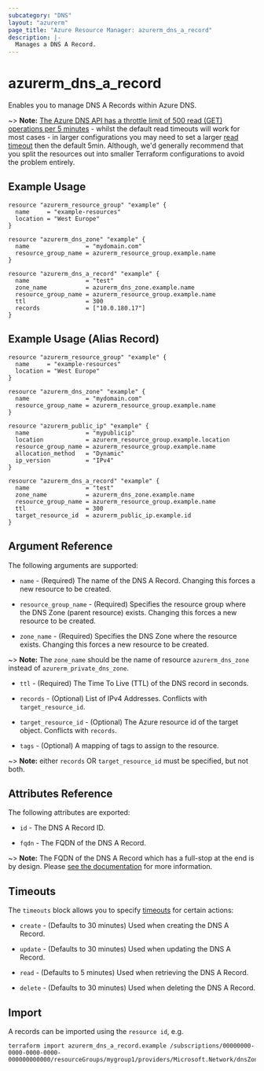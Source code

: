 ```yaml
---
subcategory: "DNS"
layout: "azurerm"
page_title: "Azure Resource Manager: azurerm_dns_a_record"
description: |-
  Manages a DNS A Record.
---
```


# azurerm_dns_a_record

Enables you to manage DNS A Records within Azure DNS.

~> **Note:** [The Azure DNS API has a throttle limit of 500 read (GET) operations per 5 minutes](https://docs.microsoft.com/azure/azure-resource-manager/management/request-limits-and-throttling#network-throttling) - whilst the default read timeouts will work for most cases - in larger configurations you may need to set a larger [read timeout](https://www.terraform.io/language/resources/syntax#operation-timeouts) then the default 5min. Although, we'd generally recommend that you split the resources out into smaller Terraform configurations to avoid the problem entirely.

## Example Usage

```hcl
resource "azurerm_resource_group" "example" {
  name     = "example-resources"
  location = "West Europe"
}

resource "azurerm_dns_zone" "example" {
  name                = "mydomain.com"
  resource_group_name = azurerm_resource_group.example.name
}

resource "azurerm_dns_a_record" "example" {
  name                = "test"
  zone_name           = azurerm_dns_zone.example.name
  resource_group_name = azurerm_resource_group.example.name
  ttl                 = 300
  records             = ["10.0.180.17"]
}
```

## Example Usage (Alias Record)

```hcl
resource "azurerm_resource_group" "example" {
  name     = "example-resources"
  location = "West Europe"
}

resource "azurerm_dns_zone" "example" {
  name                = "mydomain.com"
  resource_group_name = azurerm_resource_group.example.name
}

resource "azurerm_public_ip" "example" {
  name                = "mypublicip"
  location            = azurerm_resource_group.example.location
  resource_group_name = azurerm_resource_group.example.name
  allocation_method   = "Dynamic"
  ip_version          = "IPv4"
}

resource "azurerm_dns_a_record" "example" {
  name                = "test"
  zone_name           = azurerm_dns_zone.example.name
  resource_group_name = azurerm_resource_group.example.name
  ttl                 = 300
  target_resource_id  = azurerm_public_ip.example.id
}
```

## Argument Reference

The following arguments are supported:

* `name` - (Required) The name of the DNS A Record. Changing this forces a new resource to be created.

* `resource_group_name` - (Required) Specifies the resource group where the DNS Zone (parent resource) exists. Changing this forces a new resource to be created.

* `zone_name` - (Required) Specifies the DNS Zone where the resource exists. Changing this forces a new resource to be created.

~> **Note:** The `zone_name` should be the name of resource `azurerm_dns_zone` instead of `azurerm_private_dns_zone`.

* `ttl` - (Required) The Time To Live (TTL) of the DNS record in seconds.

* `records` - (Optional) List of IPv4 Addresses. Conflicts with `target_resource_id`.

* `target_resource_id` - (Optional) The Azure resource id of the target object. Conflicts with `records`.

* `tags` - (Optional) A mapping of tags to assign to the resource.

~> **Note:** either `records` OR `target_resource_id` must be specified, but not both.

## Attributes Reference

The following attributes are exported:

* `id` - The DNS A Record ID.

* `fqdn` - The FQDN of the DNS A Record.

~> **Note:** The FQDN of the DNS A Record which has a full-stop at the end is by design. Please [see the documentation](https://en.wikipedia.org/wiki/Fully_qualified_domain_name) for more information.

## Timeouts

The `timeouts` block allows you to specify [timeouts](https://www.terraform.io/language/resources/syntax#operation-timeouts) for certain actions:

* `create` - (Defaults to 30 minutes) Used when creating the DNS A Record.

* `update` - (Defaults to 30 minutes) Used when updating the DNS A Record.

* `read` - (Defaults to 5 minutes) Used when retrieving the DNS A Record.

* `delete` - (Defaults to 30 minutes) Used when deleting the DNS A Record.

## Import

A records can be imported using the `resource id`, e.g.

```shell
terraform import azurerm_dns_a_record.example /subscriptions/00000000-0000-0000-0000-000000000000/resourceGroups/mygroup1/providers/Microsoft.Network/dnsZones/zone1/A/myrecord1
```
